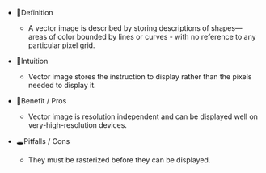 - 📝Definition
    - A vector image is described by storing descriptions of shapes—areas of color bounded by lines or curves - with no reference to any particular pixel grid.
    
- 🧠Intuition
    - Vector image stores the instruction to display rather than the pixels needed to display it.
    
- 🚀Benefit / Pros
    - Vector image is resolution independent and can be displayed well on very-high-resolution devices.
    
- 🕳Pitfalls / Cons
    - They must be rasterized before they can be displayed.
    